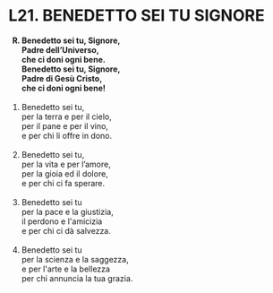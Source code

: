 # L21. BENEDETTO SEI TU SIGNORE

<ol>
  <b><li type="A" value="18">Benedetto sei tu, Signore,<br>
    Padre dell’Universo,<br>
    che ci doni ogni bene.<br>
    Benedetto sei tu, Signore,<br>
    Padre di Gesù Cristo,<br>
    che ci doni ogni bene!</li></b><br>
  <li value="1">Benedetto sei tu,<br>
    per la terra e per il cielo,<br>
    per il pane e per il vino,<br>
    e per chi li offre in dono.</li><br>
  <li>Benedetto sei tu,<br>
    per la vita e per l’amore,<br>
    per la gioia ed il dolore,<br>
    e per chi ci fa sperare.</li><br>
  <li>Benedetto sei tu<br>
    per la pace e la giustizia,<br>
    il perdono e l'amicizia<br>
    e per chi ci dà salvezza.</li><br>
  <li>Benedetto sei tu<br>
    per la scienza e la saggezza,<br>
    e per l'arte e la bellezza<br>
    per chi annuncia la tua grazia.</li>
</ol>
